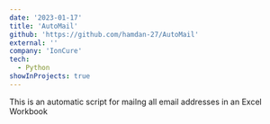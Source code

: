 ```yaml
---
date: '2023-01-17'
title: 'AutoMail'
github: 'https://github.com/hamdan-27/AutoMail'
external: ''
company: 'IonCure'
tech:
  - Python
showInProjects: true
---
```


This is an automatic script for mailng all email addresses in an Excel Workbook

